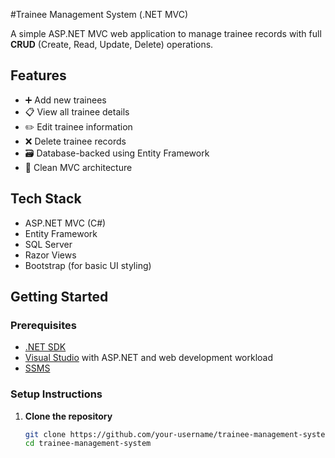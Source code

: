 #Trainee Management System (.NET MVC)

A simple ASP.NET MVC web application to manage trainee records with full **CRUD** (Create, Read, Update, Delete) operations.

##  Features

- ➕ Add new trainees
- 📋 View all trainee details
- ✏️ Edit trainee information
- ❌ Delete trainee records
- 🗃️ Database-backed using Entity Framework
- 📐 Clean MVC architecture

##  Tech Stack

- ASP.NET MVC (C#)
- Entity Framework
- SQL Server
- Razor Views
- Bootstrap (for basic UI styling)

##  Getting Started

### Prerequisites

- [.NET SDK](https://dotnet.microsoft.com/download)
- [Visual Studio](https://visualstudio.microsoft.com/) with ASP.NET and web development workload
- [SSMS](https://learn.microsoft.com/en-us/ssms/install/install)


### Setup Instructions

1. **Clone the repository**

   ```bash
   git clone https://github.com/your-username/trainee-management-system.git
   cd trainee-management-system
